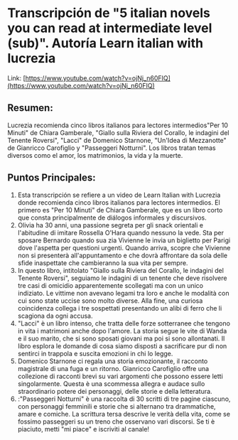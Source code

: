 # Transcripción de "5 italian novels you can read at intermediate level (sub)". Autoría Learn italian with lucrezia

Link: [https://www.youtube.com/watch?v=ojNj_n60FIQ](https://www.youtube.com/watch?v=ojNj_n60FIQ)

## Resumen:

Lucrezia recomienda cinco libros italianos para lectores intermedios"Per 10 Minuti" de Chiara Gamberale, "Giallo sulla Riviera del Corallo, le indagini del Tenente Roversi", "Lacci" de Domenico Starnone, "Un'Idea di Mezzanotte" de Gianricco Carofiglio y "Passeggeri Notturni". Los libros tratan temas diversos como el amor, los matrimonios, la vida y la muerte.

## Puntos Principales:

1. Esta transcripción se refiere a un video de Learn Italian with Lucrezia donde recomienda cinco libros italianos para lectores intermedios. El primero es "Per 10 Minuti" de Chiara Gamberale, que es un libro corto que consta principalmente de diálogos informales y discursivos.
2. Olivia ha 30 anni, una passione segreta per gli snack orientali e l'abitudine di imitare Rossella O'Hara quando nessuno la vede. Sta per sposare Bernardo quando sua zia Vivienne le invia un biglietto per Parigi dove l'aspetta per questioni urgenti. Quando arriva, scopre che Vivienne non si presenterà all'appuntamento e che dovrà affrontare da sola delle sfide inaspettate che cambieranno la sua vita per sempre.
3. In questo libro, intitolato "Giallo sulla Riviera del Corallo, le indagini del Tenente Roversi", seguiamo le indagini di un tenente che deve risolvere tre casi di omicidio apparentemente scollegati ma con un unico indiziato. Le vittime non avevano legami tra loro e anche le modalità con cui sono state uccise sono molto diverse. Alla fine, una curiosa coincidenza collega i tre sospettati presentando un alibi di ferro che li scagiona da ogni accusa.
4. "Lacci" è un libro intenso, che tratta delle forze sotterranee che tengono in vita i matrimoni anche dopo l'amore. La storia segue le vite di Wanda e il suo marito, che si sono sposati giovani ma poi si sono allontanati. Il libro esplora le domande di cosa siamo disposti a sacrificare pur di non sentirci in trappola e suscita emozioni in chi lo legge.
5. Domenico Starnone ci regala una storia emozionante, il racconto magistrale di una fuga e un ritorno. Gianricco Carofiglio offre una collezione di racconti brevi su vari argomenti che possono essere letti singolarmente. Questa è una scommessa allegra e audace sullo straordinario potere dei personaggi, delle storie e della letteratura.
6. :"Passeggeri Notturni" è una raccolta di 30 scritti di tre pagine ciascuno, con personaggi femminili e storie che si alternano tra drammatiche, amare e comiche. La scrittura tersa descrive le verità della vita, come se fossimo passeggeri su un treno che osservano vari discorsi. Se ti è piaciuto, metti "mi piace" e iscriviti al canale!
